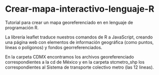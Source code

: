 # Crear-mapa-interactivo-lenguaje-R
Tutorial para crear un mapa georeferenciado en en lenguaje de programación R.

La librería leaflet traduce nuestros comandos de R a JavaScript, creando una página web con elementos de información geográfica (como puntos, líneas o polígonos) y fondos georreferenciados.

En la carpeta CDMX encontramos los archivos georeferenciado correspondientes a la cd de México y en la carpeta stcmetro_shp los correspondientes al Sistema de transporte colectivo metro (las 12 lineas).
